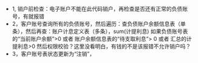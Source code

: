 * 1, 销户前检查：电子账户不能在此代码销户，再检查是否还有正常的负债账号，有就报错
* 2，客户账号查询所有的负债账号，然后遍历：查负债账户余额信息表（单条），然后再查：账户计息定义表（多条），sum(计提利息)
    如果负债账号表的“当前账户余额”>0 或者 账户余额信息表的“待支取利息”> 0 或者 汇总的计提利息>0
    然后权限校验？这里没看明白，有钱的不是该报错不允许销户吗？
* 3，客户账号表状态更新为“注销”，